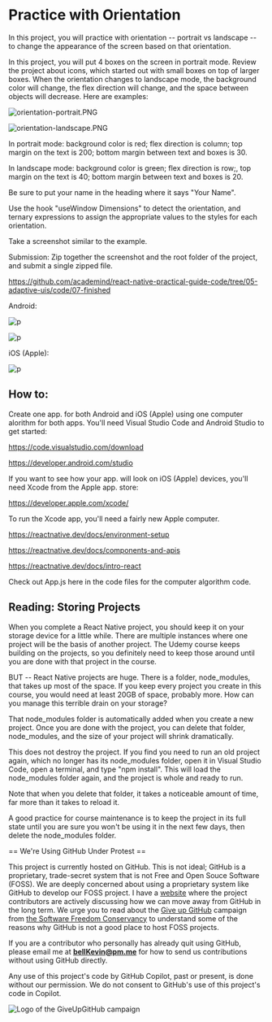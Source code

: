 # Practice with Orientation

In this project, you will practice with orientation -- portrait vs landscape -- to change the appearance of the screen based on that orientation.

In this project, you will put 4 boxes on the screen in portrait mode. Review the project about icons, which started out with small boxes on top of larger boxes. When the orientation changes to landscape mode, the background color will change, the flex direction will change, and the space between objects will decrease. Here are examples:

![orientation-portrait.PNG](https://github.com/bell-kevin/practicePhoneScreenOrientationCode/blob/main/assets/pics/orientation-portrait.PNG) 

![orientation-landscape.PNG](https://github.com/bell-kevin/practicePhoneScreenOrientationCode/blob/main/assets/pics/orientation-landscape.PNG)

In portrait mode: background color is red; flex direction is column; top margin on the text is 200; bottom margin between text and boxes is 30.

In landscape mode: background color is green; flex direction is row;, top margin on the text is 40; bottom margin between text and boxes is 20.

Be sure to put your name in the heading where it says "Your Name".

Use the hook "useWindow Dimensions" to detect the orientation, and ternary expressions to assign the appropriate values to the styles for each orientation.

Take a screenshot similar to the example. 

Submission: Zip together the screenshot and the root folder of the project, and submit a single zipped file.

https://github.com/academind/react-native-practical-guide-code/tree/05-adaptive-uis/code/07-finished

Android:

![p](https://github.com/bell-kevin/practicePhoneScreenOrientationCode/blob/main/assets/screenshots/red.PNG)

![p](https://github.com/bell-kevin/practicePhoneScreenOrientationCode/blob/main/assets/screenshots/landscape.PNG)

iOS (Apple):

![p](https://github.com/bell-kevin/practicePhoneScreenOrientationCode/blob/main/assets/screenshots/iOS.PNG)

## How to:

Create one app. for both Android and iOS (Apple) using one computer alorithm for both apps. You'll need Visual Studio Code and Android Studio to get started:

https://code.visualstudio.com/download

https://developer.android.com/studio

If you want to see how your app. will look on iOS (Apple) devices, you'll need Xcode from the Apple app. store:

https://developer.apple.com/xcode/

To run the Xcode app, you'll need a fairly new Apple computer.

https://reactnative.dev/docs/environment-setup

https://reactnative.dev/docs/components-and-apis

https://reactnative.dev/docs/intro-react

Check out App.js here in the code files for the computer algorithm code.

## Reading: Storing Projects

When you complete a React Native project, you should keep it on your storage device for a little while. There are multiple instances where one project will be the basis of another project. The Udemy course keeps building on the projects, so you definitely need to keep those around until you are done with that project in the course.

BUT -- React Native projects are huge. There is a folder, node_modules, that takes up most of the space. If you keep every project you create in this course, you would need at least 20GB of space, probably more. How can you manage this terrible drain on your storage?

That node_modules folder is automatically added when you create a new project. Once you are done with the project, you can delete that folder, node_modules, and the size of your project will shrink dramatically.

This does not destroy the project. If you find you need to run an old project again, which no longer has its node_modules folder, open it in Visual Studio Code, open a terminal, and type "npm install". This will load the node_modules folder again, and the project is whole and ready to run.

Note that when you delete that folder, it takes a noticeable amount of time, far more than it takes to reload it.

A good practice for course maintenance is to keep the project in its full state until you are sure you won't be using it in the next few days, then delete the node_modules folder.

== We're Using GitHub Under Protest ==

This project is currently hosted on GitHub.  This is not ideal; GitHub is a
proprietary, trade-secret system that is not Free and Open Souce Software
(FOSS).  We are deeply concerned about using a proprietary system like GitHub
to develop our FOSS project. I have a [website](https://bellKevin.me) where the
project contributors are actively discussing how we can move away from GitHub
in the long term.  We urge you to read about the [Give up GitHub](https://GiveUpGitHub.org) campaign 
from [the Software Freedom Conservancy](https://sfconservancy.org) to understand some of the reasons why GitHub is not 
a good place to host FOSS projects.

If you are a contributor who personally has already quit using GitHub, please
email me at **bellKevin@pm.me** for how to send us contributions without
using GitHub directly.

Any use of this project's code by GitHub Copilot, past or present, is done
without our permission.  We do not consent to GitHub's use of this project's
code in Copilot.

![Logo of the GiveUpGitHub campaign](https://sfconservancy.org/img/GiveUpGitHub.png)
